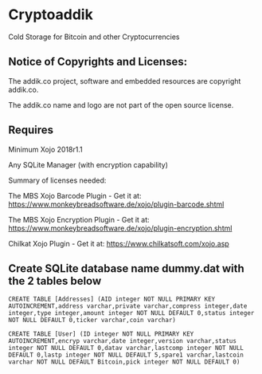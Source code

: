 # Cryptoaddik
Cold Storage for Bitcoin and other Cryptocurrencies

Notice of Copyrights and Licenses:
---------------------------------------
The addik.co project, software and embedded resources are copyright addik.co.

The addik.co name and logo are not part of the open source license.

Requires
---------------------------------------
Minimum Xojo 2018r1.1

Any SQLite Manager (with encryption capability)

Summary of licenses needed:

The MBS Xojo Barcode Plugin - Get it at: https://www.monkeybreadsoftware.de/xojo/plugin-barcode.shtml

The MBS Xojo Encryption Plugin - Get it at: https://www.monkeybreadsoftware.de/xojo/plugin-encryption.shtml

Chilkat Xojo Plugin - Get it at: https://www.chilkatsoft.com/xojo.asp

Create SQLite database name dummy.dat with the 2 tables below
---------------------------------------
```
CREATE TABLE [Addresses] (AID integer NOT NULL PRIMARY KEY AUTOINCREMENT,address varchar,private varchar,compress integer,date integer,type integer,amount integer NOT NULL DEFAULT 0,status integer NOT NULL DEFAULT 0,ticker varchar,coin varchar)
```
```
CREATE TABLE [User] (ID integer NOT NULL PRIMARY KEY AUTOINCREMENT,encryp varchar,date integer,version varchar,status integer NOT NULL DEFAULT 0,datav varchar,lastcomp integer NOT NULL DEFAULT 0,lastp integer NOT NULL DEFAULT 5,spare1 varchar,lastcoin varchar NOT NULL DEFAULT Bitcoin,pick integer NOT NULL DEFAULT 0)
```
